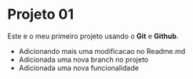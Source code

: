 # Projeto 01

Este e o meu primeiro projeto usando o **Git** e **Github**.

- Adicionando mais uma modificacao no Readme.md
- Adicionada uma nova branch no projeto
- Adicionada uma nova funcionalidade
